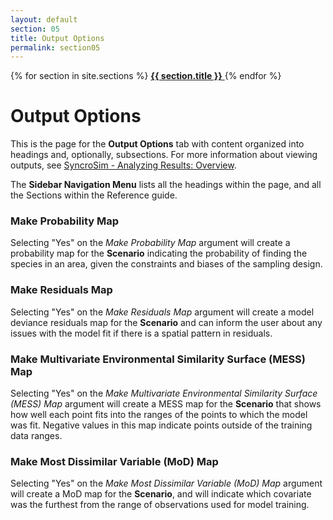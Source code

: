 ```yaml
---
layout: default
section: 05
title: Output Options
permalink: section05
---
```


<!--- Sidebar Navigation Menu --->
<div class="sidenav">
    {% for section in site.sections %}
        <a href="{{site.baseurl}}{{ section.url }}"> <b>{{ section.title }}</b> </a>
    {% endfor %}
</div>

# **Output Options**

This is the page for the **Output Options** tab with content organized into headings and, optionally, subsections. For more information about viewing outputs, see [SyncroSim - Analyzing Results: Overview](https://docs.syncrosim.com/how_to_guides/results_overview.html).

The **Sidebar Navigation Menu** lists all the headings within the page, and all the Sections within the Reference guide. 

### Make Probability Map
Selecting "Yes" on the *Make Probability Map* argument will create a probability map for the **Scenario** indicating the probability of finding the species in an area, given the constraints and biases of the sampling design.
### Make Residuals Map
Selecting "Yes" on the *Make Residuals Map* argument will create a model deviance residuals map for the **Scenario** and can inform the user about any issues with the model fit if there is a spatial pattern in residuals.
### Make Multivariate Environmental Similarity Surface (MESS) Map
Selecting "Yes" on the *Make Multivariate Environmental Similarity Surface (MESS) Map* argument will create a MESS map for the **Scenario** that shows how well each point fits into the ranges of the points to which the model was fit. Negative values in this map indicate points outside of the training data ranges. 
### Make Most Dissimilar Variable (MoD) Map
Selecting "Yes" on the *Make Most Dissimilar Variable (MoD) Map* argument will create a MoD map for the **Scenario**, and will indicate which covariate was the furthest from the range of observations used for model training.